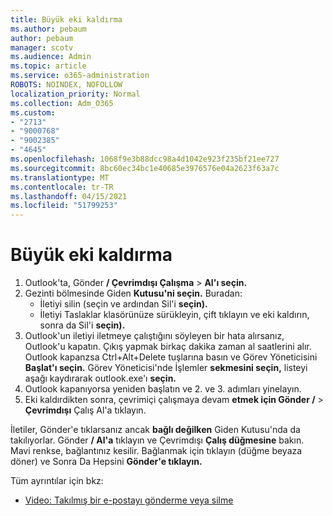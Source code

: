 ```yaml
---
title: Büyük eki kaldırma
ms.author: pebaum
author: pebaum
manager: scotv
ms.audience: Admin
ms.topic: article
ms.service: o365-administration
ROBOTS: NOINDEX, NOFOLLOW
localization_priority: Normal
ms.collection: Adm_O365
ms.custom:
- "2713"
- "9000768"
- "9002385"
- "4645"
ms.openlocfilehash: 1068f9e3b88dcc98a4d1042e923f235bf21ee727
ms.sourcegitcommit: 8bc60ec34bc1e40685e3976576e04a2623f63a7c
ms.translationtype: MT
ms.contentlocale: tr-TR
ms.lasthandoff: 04/15/2021
ms.locfileid: "51799253"
---
```

# <a name="remove-the-large-attachment"></a>Büyük eki kaldırma

1. Outlook'ta, Gönder **/ Çevrimdışı Çalışma**  >  **Al'ı seçin.** 
2. Gezinti bölmesinde Giden **Kutusu'ni seçin.** Buradan: 
    - İletiyi silin (seçin ve ardından Sil'i **seçin).**
    - İletiyi Taslaklar klasörünüze sürükleyin, çift tıklayın ve eki kaldırın, sonra da Sil'i **seçin).**
3. Outlook'un iletiyi iletmeye çalıştığını söyleyen bir hata alırsanız, Outlook'u kapatın. Çıkış yapmak birkaç dakika zaman al saatlerini alır. Outlook kapanzsa Ctrl+Alt+Delete tuşlarına basın ve Görev Yöneticisini **Başlat'ı seçin.** Görev Yöneticisi'nde İşlemler **sekmesini seçin,** listeyi aşağı kaydırarak outlook.exe'ı **seçin.**
4. Outlook kapanıyorsa yeniden başlatın ve 2. ve 3. adımları yinelayın. 
5. Eki kaldırdikten sonra, çevrimiçi çalışmaya devam **etmek için Gönder /**  >  **Çevrimdışı** Çalış Al'a tıklayın. 

İletiler, Gönder'e tıklarsanız ancak **bağlı değilken** Giden Kutusu'nda da takılıyorlar. Gönder **/ Al'a** tıklayın ve Çevrimdışı **Çalış düğmesine** bakın. Mavi renkse, bağlantınız kesilir. Bağlanmak için tıklayın (düğme beyaza döner) ve Sonra Da Hepsini **Gönder'e tıklayın.**
 
 Tüm ayrıntılar için bkz:
- [Video: Takılmış bir e-postayı gönderme veya silme](https://support.office.com/article/Video-Send-or-delete-an-email-stuck-in-your-outbox-26d5d34a-4e5f-444a-a9e8-44db04a94dec) 